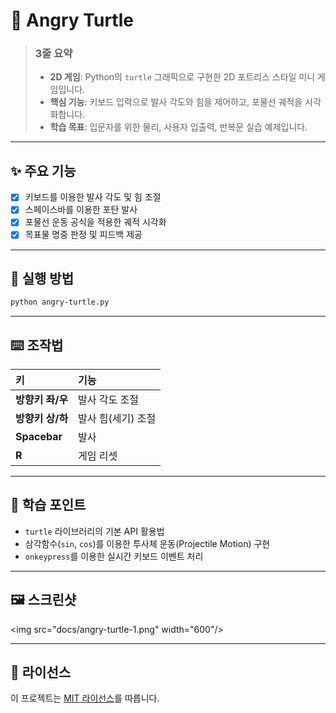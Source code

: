 # 🐢 Angry Turtle

> ### 3줄 요약
> - **2D 게임**: Python의 `turtle` 그래픽으로 구현한 2D 포트리스 스타일 미니 게임입니다.
> - **핵심 기능**: 키보드 입력으로 발사 각도와 힘을 제어하고, 포물선 궤적을 시각화합니다.
> - **학습 목표**: 입문자를 위한 물리, 사용자 입출력, 반복문 실습 예제입니다.

---

## ✨ 주요 기능

-   [x] 키보드를 이용한 발사 각도 및 힘 조절
-   [x] 스페이스바를 이용한 포탄 발사
-   [x] 포물선 운동 공식을 적용한 궤적 시각화
-   [x] 목표물 명중 판정 및 피드백 제공

---

## 🚀 실행 방법

```bash
python angry-turtle.py
````

-----

## ⌨️ 조작법

| 키 | 기능 |
| :--- | :--- |
| **방향키 좌/우** | 발사 각도 조절 |
| **방향키 상/하** | 발사 힘(세기) 조절 |
| **Spacebar** | 발사 |
| **R** | 게임 리셋 |

-----

## 🧠 학습 포인트

  - `turtle` 라이브러리의 기본 API 활용법
  - 삼각함수(`sin`, `cos`)를 이용한 투사체 운동(Projectile Motion) 구현
  - `onkeypress`를 이용한 실시간 키보드 이벤트 처리

-----

## 🖼️ 스크린샷

\<img src="docs/angry-turtle-1.png" width="600"/\>

-----

## 🪪 라이선스

이 프로젝트는 [MIT 라이선스](https://opensource.org/licenses/MIT)를 따릅니다.
